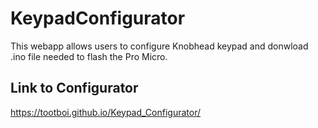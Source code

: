 # KeypadConfigurator
This webapp allows users to configure Knobhead keypad and donwload .ino file needed to flash the Pro Micro.

## Link to Configurator
https://tootboi.github.io/Keypad_Configurator/
